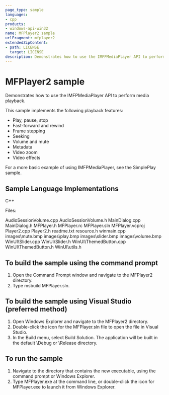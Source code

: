 ```yaml
---
page_type: sample
languages:
- cpp
products:
- windows-api-win32
name: MFPlayer2 sample
urlFragment: mfplayer2
extendedZipContent:
- path: LICENSE
  target: LICENSE
description: Demonstrates how to use the IMFPMediaPlayer API to perform media playback
---
```


# MFPlayer2 sample

Demonstrates how to use the IMFPMediaPlayer API to perform media playback.

This sample implements the following playback features:

- Play, pause, stop
- Fast-forward and rewind
- Frame stepping
- Seeking
- Volume and mute
- Metadata
- Video zoom
- Video effects

For a more basic example of using IMFPMediaPlayer, see the SimplePlay
sample.

## Sample Language Implementations

C++

Files:

AudioSessionVolume.cpp
AudioSessionVolume.h
MainDialog.cpp
MainDialog.h
MFPlayer.h
MFPlayer.rc
MFPlayer.sln
MFPlayer.vcproj
Player2.cpp
Player2.h
readme.txt
resource.h
winmain.cpp
images\mute.bmp
images\play.bmp
images\slider.bmp
images\volume.bmp
WinUI\Slider.cpp
WinUI\Slider.h
WinUI\ThemedButton.cpp
WinUI\ThemedButton.h
WinUI\utils.h

## To build the sample using the command prompt

1. Open the Command Prompt window and navigate to the MFPlayer2 directory.
2. Type msbuild MFPlayer.sln.

## To build the sample using Visual Studio (preferred method)

1. Open Windows Explorer and navigate to the MFPlayer2 directory.
2. Double-click the icon for the MFPlayer.sln file to open the file in Visual Studio.
3. In the Build menu, select Build Solution. The application will be built in the default \Debug or \Release directory.

## To run the sample

1. Navigate to the directory that contains the new executable, using the command prompt or Windows Explorer.
2. Type MFPlayer.exe at the command line, or double-click the icon for MFPlayer.exe to launch it from Windows Explorer.
